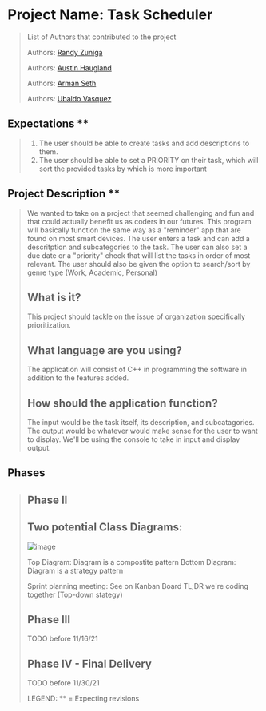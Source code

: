 # Project Name: Task Scheduler
 > List of Authors that contributed to the project
 >
 > Authors: [Randy Zuniga](https://github.com/SpartanXLIV)
 > 
 > Authors: [Austin Haugland](https://github.com/MidnightHorse)
 > 
 > Authors: [Arman Seth](https://github.com/armanseth)
 > 
 > Authors: [Ubaldo Vasquez](https://github.com/uvasqve)
 >
## Expectations **
> 1) The user should be able to create tasks and add descriptions to them.
> 2) The user should be able to set a PRIORITY on their task, which will sort the provided tasks by which is more important
>
## Project Description **
 > We wanted to take on a project that seemed challenging and fun and that could actually benefit us as coders in our futures. This program will basically function the same way as a "reminder" app that are found on most smart devices. The user enters a task and can add a descritption and subcategories to the task. The user can also set a due date or a "priority" check that will list the tasks in order of most relevant. The user should also be given the option to search/sort by genre type (Work, Academic, Personal)
 > ## What is it?
 > This project should tackle on the issue of organization specifically prioritization.
 > ## What language are you using?
 > The application will consist of C++ in programming the software in addition to the features added.
 > ## How should the application function?
 > The input would be the task itself, its description, and subcatagories. The output would be whatever would make sense for the user to want to display. We'll be using the console to take in input and display output.
## Phases
>
> ## Phase II
> ## Two potential Class Diagrams:
> ![image](https://user-images.githubusercontent.com/91442424/140836094-34975e2e-809f-43b6-ba8c-10f0292d9614.png)
> 
> Top Diagram: Diagram is a compostite pattern
> Bottom Diagram: Diagram is a strategy pattern
> 
> Sprint planning meeting:
> See on Kanban Board
> TL;DR we're coding together (Top-down stategy)
> 
> ## Phase III
> TODO before 11/16/21
> 
> ## Phase IV - Final Delivery
> TODO before 11/30/21
> 
> LEGEND: ** = Expecting revisions
